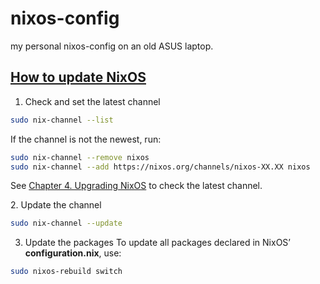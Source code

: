 # nixos-config
my personal nixos-config on an old ASUS laptop.


## [How to update NixOS][]
[How to update NixOS]: https://discourse.nixos.org/t/how-to-upgrade-packages/6151/9

1. Check and set the latest channel
```bash
sudo nix-channel --list
```
If the channel is not the newest, run: 
```bash
sudo nix-channel --remove nixos
sudo nix-channel --add https://nixos.org/channels/nixos-XX.XX nixos
```
See [Chapter 4. Upgrading NixOS][] to check the latest channel.

[Chapter 4. Upgrading NixOS]: https://nixos.org/manual/nixos/stable/#sec-upgrading
2. Update the channel
```bash
sudo nix-channel --update
```
3. Update the packages
To update all packages declared in NixOS’ **configuration.nix**, use:
```bash
sudo nixos-rebuild switch
```
